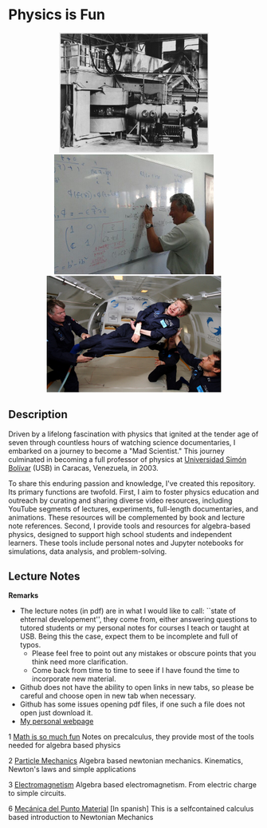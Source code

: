 <p align="center">
  <H1> Physics is Fun </H1>
</p>

<p align="center">
  <img src="pics/Berkeley_60-inch_cyclotron.jpg" width="300" title="hover text">
  <img src="pics/Jesus-Esteban_MIC119.jpg" width="320" title="hover text">
  <img src="pics/Hawking_in_Zero_Gravity_NASA.jpg" width="350" title="hover text">
</p>




## Description

Driven by a lifelong fascination with physics that ignited at the tender age of seven through countless hours of watching science documentaries, I embarked on a journey to become a "Mad Scientist." This journey culminated in becoming a full professor of physics at [Universidad Simón Bolívar](http://www.usb.ve) (USB) in Caracas, Venezuela, in 2003.

To share this enduring passion and knowledge, I've created this repository. Its primary functions are twofold. First, I aim to foster physics education and outreach by curating and sharing diverse video resources, including YouTube segments of lectures, experiments, full-length documentaries, and animations. These resources will be complemented by book and lecture note references. Second, I provide tools and resources for algebra-based physics, designed to support high school students and independent learners. These tools include personal notes and Jupyter notebooks for simulations, data analysis, and problem-solving.  





## Lecture Notes

**Remarks** 

* The lecture notes (in pdf) are in what I would like to call: ``state of ehternal developement'', they come from, either answering questions to tutored students or my personal notes for courses I teach or taught at USB. Being this the case, expect them to be incomplete and full of typos.
  * Please feel free to point out any mistakes or obscure points that you think need more clarification.
  * Come back from time to time to seee if I have found the time to incorporate new material.
* Github does not have the ability to open links in new  tabs, so please be careful and choose open in new tab when necessary.
* Github has some issues opening pdf files, if one such a file does not open just download it.
* [My personal webpage](https://sites.google.com/view/marioicaicedo)
  

1 [Math is so much fun](docs/M_is_Fun.pdf) Notes on precalculus, they provide most of the tools needed for algebra based physics

2 [Particle Mechanics](docs/Algebra_Based_Newtonian_MECHANICS.pdf) Algebra based newtonian mechanics. Kinematics, Newton's laws and simple applications

3 [Electromagnetism](docs/Algebra_Based_Physics_ELECTROMAGNETISM.pdf) Algebra based electromagnetism. From electric charge to simple circuits.

6 [Mecánica del Punto Material](docs/Mecanica_del_Punto_Material.pdf) [In spanish] This is a selfcontained calculus based introduction to Newtonian Mechanics
